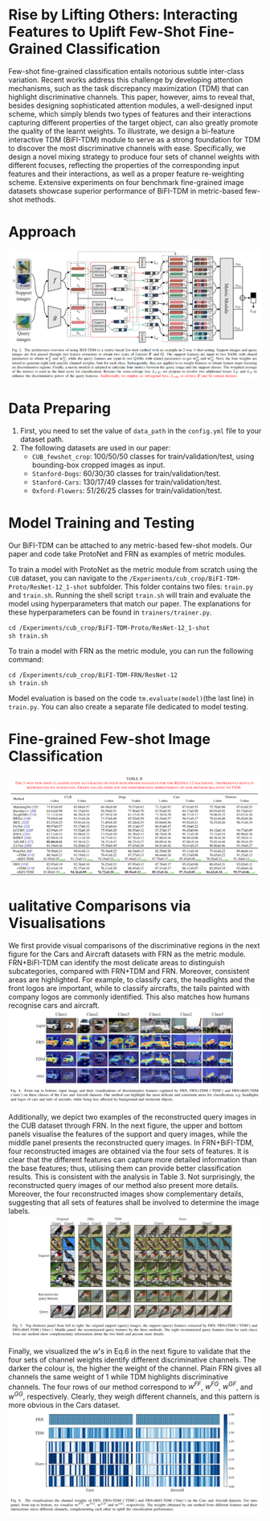 # Rise by Lifting Others: Interacting Features to Uplift Few-Shot Fine-Grained Classification
Few-shot fine-grained classification entails notorious subtle inter-class variation. Recent works address this challenge by developing attention mechanisms, such as the task discrepancy maximization (TDM) that can highlight discriminative channels. This paper, however, aims to reveal that, besides designing sophisticated attention modules, a well-designed input scheme, which simply blends two types of features and their interactions capturing different properties of the target object, can also greatly promote the quality of the learnt weights. To illustrate, we design a bi-feature interactive TDM (BiFI-TDM) module to serve as a strong foundation for TDM to discover the most discriminative channels with ease. Specifically, we design a novel mixing strategy to produce four sets of channel weights with different focuses, reflecting the properties of the corresponding input features and their interactions, as well as a proper feature re-weighting scheme. Extensive experiments on four benchmark fine-grained image datasets showcase superior performance of BiFI-TDM in metric-based few-shot methods.

# Approach
![BiFI-TDM](./imgs/mainFigure.png)
# Data Preparing
1. First, you need to set the value of `data_path` in the `config.yml` file to your dataset path.
2. The following datasets are used in our paper:
   - `CUB_fewshot_crop`: 100/50/50 classes for train/validation/test, using bounding-box cropped images as input.
   - `Stanford-Dogs`: 60/30/30 classes for train/validation/test.
   - `Stanford-Cars`: 130/17/49 classes for train/validation/test.
   - `Oxford-Flowers`: 51/26/25 classes for train/validation/test.

# Model Training and Testing
Our BiFI-TDM can be attached to any metric-based few-shot models. Our paper and code take ProtoNet and FRN as examples of metric modules.

To train a model with ProtoNet as the metric module from scratch using the `CUB` dataset, you can navigate to the `/Experiments/cub_crop/BiFI-TDM-Proto/ResNet-12_1-shot` subfolder. This folder contains two files: `train.py ` and `train.sh`. Running the shell script `train.sh` will train and evaluate the model using hyperparameters that match our paper. The explanations for these hyperparameters can be found in `trainers/trainer.py`.
```
cd /Experiments/cub_crop/BiFI-TDM-Proto/ResNet-12_1-shot
sh train.sh
```
To train a model with FRN as the metric module, you can run the following command:
```
cd /Experiments/cub_crop/BiFI-TDM-FRN/ResNet-12
sh train.sh
```
Model evaluation is based on the code `tm.evaluate(model)`(the last line) in `train.py`. You can also create a separate file dedicated to model testing.
# Fine-grained Few-shot Image Classification
![Fine-grained](./imgs/table2.png)

# ualitative Comparisons via Visualisations
We first provide visual comparisons of the discriminative regions in the next figure for the Cars and Aircraft datasets with FRN as the metric module. FRN+BiFI-TDM can identify the most delicate areas to distinguish subcategories, compared with FRN+TDM and FRN. Moreover, consistent areas are highlighted. For example, to classify cars, the headlights and the front logos are important, while to classify aircrafts, the tails painted with company logos are commonly identified. This also matches how humans recognise cars and aircraft.
![cam](./imgs/cam.png)

Additionally, we depict two examples of the reconstructed query images in the CUB dataset through FRN. In the next figure, the upper and bottom panels visualise the features of the support and query images, while the middle panel presents the reconstructed query images. In FRN+BiFI-TDM, four reconstructed images are obtained via the four sets of features. It is clear that the different features can capture more detailed information than the base features; thus, utilising them can provide better classification results. This is consistent with the analysis in Table 3. Not surprisingly, the reconstructed query images of our method also present more details. Moreover, the four reconstructed images show complementary details, suggesting that all sets of features shall be involved to determine the image labels.
![reconstruction](./imgs/reconstruction.png)

Finally, we visualized the $w$'s in Eq.6 in the next figure to validate that the four sets of channel weights identify different discriminative channels. The darker the colour is, the higher the weight of the channel. Plain FRN gives all channels the same weight of 1 while TDM highlights discriminative channels. The four rows of our method correspond to $w^{FF}$, $w^{FG}$, $w^{GF}$, and $w^{GG}$, respectively. Clearly, they weigh different channels, and this pattern is more obvious in the Cars dataset.
![channel](./imgs/channel.png)
